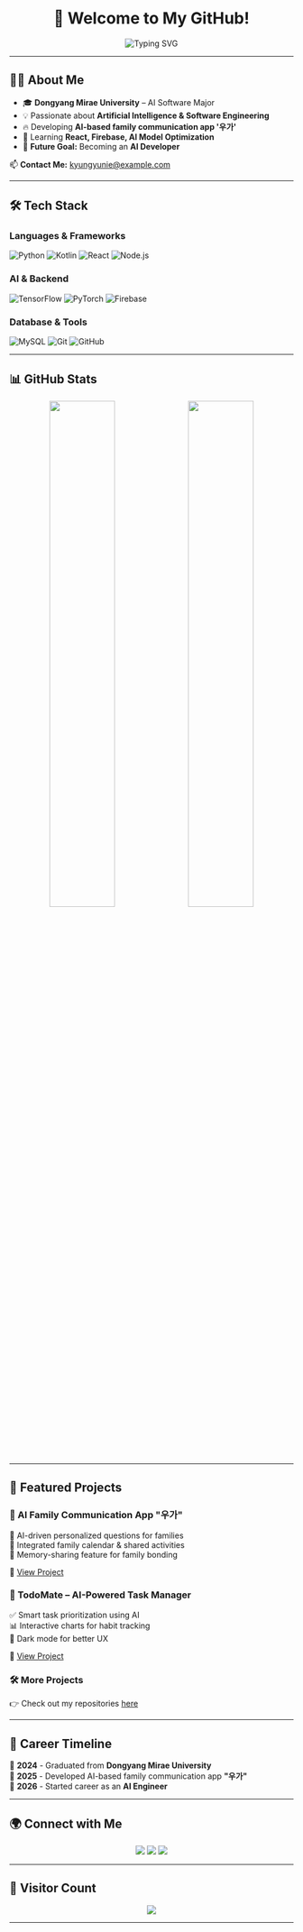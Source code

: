 <h1 align="center">🚀 Welcome to My GitHub!</h1>

<p align="center">
  <img src="https://readme-typing-svg.herokuapp.com?font=Fira+Code&size=20&pause=1000&color=F76C6C&center=true&vCenter=true&width=600&lines=AI+Developer+|+Problem+Solver+|+Tech+Enthusiast" alt="Typing SVG" />
</p>

---

## 🧑‍💻 About Me

- 🎓 **Dongyang Mirae University** – AI Software Major  
- 💡 Passionate about **Artificial Intelligence & Software Engineering**  
- 🔥 Developing **AI-based family communication app '우가'**  
- 🌱 Learning **React, Firebase, AI Model Optimization**  
- 🎯 **Future Goal:** Becoming an **AI Developer**  

📫 **Contact Me:** [kyungyunie@example.com](mailto:kyungyunie@example.com)

---

## 🛠 Tech Stack

### **Languages & Frameworks**
![Python](https://img.shields.io/badge/Python-3776AB?style=for-the-badge&logo=python&logoColor=white)
![Kotlin](https://img.shields.io/badge/Kotlin-7F52FF?style=for-the-badge&logo=kotlin&logoColor=white)
![React](https://img.shields.io/badge/React-61DAFB?style=for-the-badge&logo=react&logoColor=black)
![Node.js](https://img.shields.io/badge/Node.js-339933?style=for-the-badge&logo=nodedotjs&logoColor=white)

### **AI & Backend**
![TensorFlow](https://img.shields.io/badge/TensorFlow-FF6F00?style=for-the-badge&logo=tensorflow&logoColor=white)
![PyTorch](https://img.shields.io/badge/PyTorch-EE4C2C?style=for-the-badge&logo=pytorch&logoColor=white)
![Firebase](https://img.shields.io/badge/Firebase-FFCA28?style=for-the-badge&logo=firebase&logoColor=black)

### **Database & Tools**
![MySQL](https://img.shields.io/badge/MySQL-4479A1?style=for-the-badge&logo=mysql&logoColor=white)
![Git](https://img.shields.io/badge/Git-F05032?style=for-the-badge&logo=git&logoColor=white)
![GitHub](https://img.shields.io/badge/GitHub-181717?style=for-the-badge&logo=github&logoColor=white)

---

## 📊 GitHub Stats

<p align="center">
  <img src="https://github-readme-stats.vercel.app/api?username=kyungyunie&show_icons=true&theme=tokyonight" width="48%" />
  <img src="https://github-readme-stats.vercel.app/api/top-langs/?username=kyungyunie&layout=compact&theme=tokyonight" width="48%" />
</p>

---

## 🚀 Featured Projects

### **🏡 AI Family Communication App "우가"**
📌 AI-driven personalized questions for families  
📆 Integrated family calendar & shared activities  
📸 Memory-sharing feature for family bonding  

🔗 [View Project](https://github.com/kyungyunie/family-app)

### **📌 TodoMate – AI-Powered Task Manager**
✅ Smart task prioritization using AI  
📊 Interactive charts for habit tracking  
🌙 Dark mode for better UX  

🔗 [View Project](https://github.com/kyungyunie/todo-app)

### **🛠 More Projects**
👉 Check out my repositories [here](https://github.com/kyungyunie?tab=repositories)  

---

## 📅 Career Timeline

📌 **2024** - Graduated from **Dongyang Mirae University**  
🚀 **2025** - Developed AI-based family communication app **"우가"**  
💼 **2026** - Started career as an **AI Engineer**  

---

## 🌍 Connect with Me

<p align="center">
  <a href="https://github.com/kyungyunie"><img src="https://img.shields.io/badge/GitHub-181717?style=for-the-badge&logo=github&logoColor=white"/></a>
  <a href="https://linkedin.com/in/kyungyunie"><img src="https://img.shields.io/badge/LinkedIn-0A66C2?style=for-the-badge&logo=linkedin&logoColor=white"/></a>
  <a href="https://your-blog-url.com"><img src="https://img.shields.io/badge/Blog-FF5722?style=for-the-badge&logo=blogger&logoColor=white"/></a>
</p>

---

## 🎯 Visitor Count
<p align="center">
  <img src="https://visitor-badge.glitch.me/badge?page_id=kyungyunie" />
</p>

---

